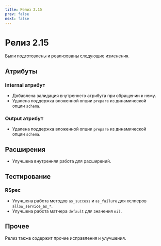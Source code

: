 ```yaml
---
title: Релиз 2.15
prev: false
next: false
---
```


# Релиз 2.15

Были подготовлены и реализованы следующие изменения.

## Атрибуты

### Internal атрибут
- Добавлена валидация внутреннего атрибута при обращении к нему. 
- Удалена поддержка вложенной опции `prepare` из динамической опции `schema`.

### Output атрибут

- Удалена поддержка вложенной опции `prepare` из динамической опции `schema`.

## Расширения

- Улучшена внутренняя работа для расширений.

## Тестирование

### RSpec

- Улучшена работа методов `as_success` и `as_failure` для хелперов `allow_service_as_*`.
- Улучшена работа матчера `default` для значения `nil`.

## Прочее

Релиз также содержит прочие исправления и улучшения.
